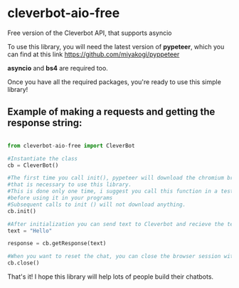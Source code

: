 # cleverbot-aio-free
Free version of the Cleverbot API, that supports asyncio

To use this library, you will need the latest version of **pypeteer**, which you can find at this link https://github.com/miyakogi/pyppeteer

**asyncio** and **bs4** are required too.


Once you have all the required packages, you're ready to use this simple library!

## Example of making a requests and getting the response string:

```python

from cleverbot-aio-free import CleverBot

#Instantiate the class
cb = CleverBot()

#The first time you call init(), pypeteer will download the chromium browser, 
#that is necessary to use this library.
#This is done only one time, i suggest you call this function in a test script,
#before using it in your programs
#Subsequent calls to init () will not download anything.
cb.init()

#After initialization you can send text to Cleverbot and recieve the text response in just one line...
text = "Hello"

response = cb.getResponse(text)

#When you want to reset the chat, you can close the browser session with...
cb.close()

```

That's it! I hope this library will help lots of people build their chatbots.
